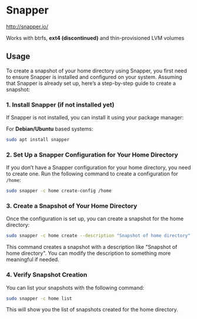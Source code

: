 # Snapper

http://snapper.io/

Works with btrfs, **ext4 (discontinued)** and thin-provisioned LVM volumes

## Usage

To create a snapshot of your home directory using Snapper, you first need to ensure Snapper is installed and configured on your system. Assuming that Snapper is already set up, here’s a step-by-step guide to create a snapshot:

### 1. Install Snapper (if not installed yet)
If Snapper is not installed, you can install it using your package manager:

For **Debian/Ubuntu** based systems:
```bash
sudo apt install snapper
```

### 2. Set Up a Snapper Configuration for Your Home Directory
If you don’t have a Snapper configuration for your home directory, you need to create one. Run the following command to create a configuration for `/home`:

```bash
sudo snapper -c home create-config /home
```

### 3. Create a Snapshot of Your Home Directory
Once the configuration is set up, you can create a snapshot for the home directory:

```bash
sudo snapper -c home create --description "Snapshot of home directory"
```

This command creates a snapshot with a description like "Snapshot of home directory". You can modify the description to something more meaningful if needed.

### 4. Verify Snapshot Creation
You can list your snapshots with the following command:

```bash
sudo snapper -c home list
```

This will show you the list of snapshots created for the home directory.
